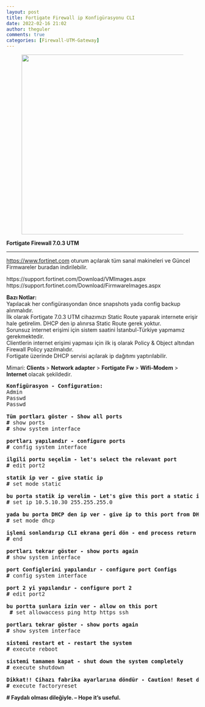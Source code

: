 ```yaml
---
layout: post
title: Fortigate Firewall ip Konfigürasyonu CLI
date: 2022-02-16 21:02
author: theguler
comments: true
categories: [Firewall-UTM-Gateway]
---
```

<!-- wp:image {"id":1852,"width":"470px","height":"auto","sizeSlug":"large","linkDestination":"none"} -->
<figure class="wp-block-image size-large is-resized"><img src="https://theguler.wordpress.com/wp-content/uploads/2022/02/maxresdf.jpg?w=1024" alt="" class="wp-image-1852" style="width:470px;height:auto" /></figure>
<!-- /wp:image -->

<!-- wp:paragraph -->
<p><strong>Fortigate Firewall 7.0.3 UTM</strong></p>
<!-- /wp:paragraph -->

<!-- wp:separator {"opacity":"css"} -->
<hr class="wp-block-separator has-css-opacity" />
<!-- /wp:separator -->

<!-- wp:paragraph -->
<p><a href="https://www.fortinet.com/">https://www.fortinet.com</a> oturum açılarak tüm sanal makineleri ve Güncel Firmwareler buradan indirilebilir.</p>
<!-- /wp:paragraph -->

<!-- wp:paragraph -->
<p>https://support.fortinet.com/Download/VMImages.aspx https://support.fortinet.com/Download/FirmwareImages.aspx</p>
<!-- /wp:paragraph -->

<!-- wp:paragraph -->
<p><strong>Bazı Notlar:</strong><br>Yapılacak her configürasyondan önce snapshots yada config backup alınmalıdır.<br>İlk olarak Fortigate 7.0.3 UTM cihazımızı Static Route yaparak internete erişir hale getirelim. DHCP den ip alınırsa Static Route gerek yoktur.<br>Sorunsuz internet erişimi için sistem saatini İstanbul-Türkiye yapmamız gerekmektedir.<br>Clientlerin internet erişimi yapması için ilk iş olarak Policy &amp; Object altından Firewall Policy yazılmalıdır.<br>Fortigate üzerinde DHCP servisi açılarak ip dağıtımı yaptırılabilir.</p>
<!-- /wp:paragraph -->

<!-- wp:paragraph -->
<p>Mimari: <strong>Clients </strong>&gt; <strong>Network adapter</strong> &gt; <strong>Fortigate Fw </strong>&gt; <strong>Wifi-Modem</strong> &gt; <strong>Internet </strong>olacak şekildedir.</p>
<!-- /wp:paragraph -->

<!-- wp:preformatted -->
<pre id="block-212c4770-1090-40f9-a3aa-882bb19bd474" class="wp-block-preformatted"><strong>Konfigürasyon - Configuration:</strong><br>Admin<br>Passwd<br>Passwd<br><br><strong>Tüm portları göster - Show all ports</strong><br><strong>#</strong> show ports <br><strong>#</strong> show system interface<br><br><strong>portları yapılandır - configure ports </strong><br><strong>#</strong> config system interface<br><br><strong>ilgili portu seçelim - let's select the relevant port </strong><br><strong>#</strong> edit port2<br><br><strong>statik ip ver - give static ip </strong><br><strong>#</strong> set mode static<br><br><strong>bu porta statik ip verelim - Let's give this port a static ip </strong><br><strong>#</strong> set ip 10.5.10.30 255.255.255.0<br><br><strong>yada bu porta DHCP den ip ver - give ip to this port from DHCP</strong><br><strong>#</strong> set mode dhcp<br><br><strong>işlemi sonlandırıp CLI ekrana geri dön - end process return to CLI screen</strong><br><strong>#</strong> end<br><br><strong>portları tekrar göster - show ports again</strong><br><strong>#</strong> show system interface<br><br><strong>port Configlerini yapılandır - configure port Configs</strong><br><strong>#</strong> config system interface<br><br><strong>port 2 yi yapılandır - configure port 2</strong><br><strong>#</strong> edit port2<br><br><strong>bu portta şunlara izin ver - allow on this port</strong><br> <strong>#</strong> set allowaccess ping http https ssh<br><br><strong>portları tekrar göster - show ports again</strong><br><strong>#</strong> show system interface<br><br><strong>sistemi restart et - restart the system</strong><br><strong>#</strong> execute reboot<br><br><strong>sistemi tamamen kapat - shut down the system completely</strong><br><strong>#</strong> execute shutdown<br><br><strong>Dikkat!! Cihazı fabrika ayarlarına döndür - Caution! Reset device to factory settings</strong><br><strong>#</strong> execute factoryreset</pre>
<!-- /wp:preformatted -->

<!-- wp:paragraph -->
<p><strong># Faydalı olması dileğiyle. – Hope it’s useful.</strong></p>
<!-- /wp:paragraph -->
